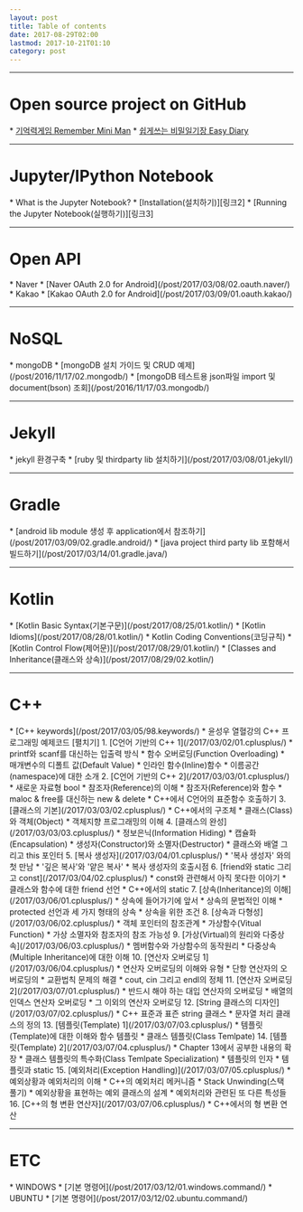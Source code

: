 ```yaml
---
layout: post
title: Table of contents
date: 2017-08-29T02:00
lastmod: 2017-10-21T01:10
category: post
---
```


---
<h1 class="table-contents">Open source project on GitHub</h1>
 * <a href="https://github.com/hanjoongcho/remember-miniman" target="_blank">기억력게임 Remember Mini Man</a> 
 * <a href="https://github.com/hanjoongcho/aaf-easydiary" target="_blank">쉽게쓰는 비밀일기장 Easy Diary</a>
 
 
---
<h1 class="table-contents">Jupyter/IPython Notebook</h1>
 * What is the Jupyter Notebook?
 * [Installation(설치하기)][링크2]
 * [Running the Jupyter Notebook(실행하기)][링크3]
 
 
---
<h1 class="table-contents">Open API</h1>
 * Naver
   * [Naver OAuth 2.0 for Android](/post/2017/03/08/02.oauth.naver/)
 * Kakao
   * [Kakao OAuth 2.0 for Android](/post/2017/03/09/01.oauth.kakao/)    
   
---
<h1 class="table-contents">NoSQL</h1>
 * mongoDB                              
   * [mongoDB 설치 가이드 및 CRUD 예제](/post/2016/11/17/02.mongodb/) 
   * [mongoDB 테스트용 json파일 import 및 document(bson) 조회](/post/2016/11/17/03.mongodb/)  

---
<h1 class="table-contents">Jekyll</h1>
 * jekyll 환경구축
   * [ruby 및 thirdparty lib 설치하기](/post/2017/03/08/01.jekyll/) 

---
<h1 class="table-contents">Gradle</h1>
 * [android lib module 생성 후 application에서 참조하기](/post/2017/03/09/02.gradle.android/)  
 * [java project third party lib 포함해서 빌드하기](/post/2017/03/14/01.gradle.java/)  
 
---
<h1 class="table-contents">Kotlin</h1>
 * [Kotlin Basic Syntax(기본구문)](/post/2017/08/25/01.kotlin/) 
 * [Kotlin Idioms](/post/2017/08/28/01.kotlin/) 
 * Kotlin Coding Conventions(코딩규칙)
 * [Kotlin Control Flow(제어문)](/post/2017/08/29/01.kotlin/)
 * [Classes and Inheritance(클래스와 상속)](/post/2017/08/29/02.kotlin/)
 
---
<h1 class="table-contents">C++</h1>
 * [C++ keywords](/post/2017/03/05/98.keywords/)
 * 윤성우 열혈강의 C++ 프로그래밍 예제코드 <a id="toggleButton" style="cursor:pointer;" onclick="toggleMenu();">[펼치기]</a>
     1. [C언어 기반의 C++ 1](/2017/03/02/01.cplusplus/) 
     * printf와 scanf를 대신하는 입출력 방식	
     * 함수 오버로딩(Function Overloading)	
     * 매개변수의 디폴트 값(Default Value)	
     * 인라인 함수(Inline)함수	
     * 이름공간(namespace)에 대한 소개	
     2. [C언어 기반의 C++ 2](/2017/03/03/01.cplusplus/) 
     * 새로운 자료형 bool	
     * 참조자(Reference)의 이해	
     * 참조자(Reference)와 함수	
     * maloc & free를 대신하는 new & delete	
     * C++에서 C언어의 표준함수 호출하기	
     3.	[클래스의 기본](/2017/03/03/02.cplusplus/) 	
     * C++에서의 구조체	
     * 클래스(Class)와 객체(Object)	
     * 객체지향 프로그래밍의 이해	
     4. [클래스의 완성](/2017/03/03/03.cplusplus/) 	
     * 정보은닉(Information Hiding)	
     * 캡슐화(Encapsulation)	
     * 생성자(Constructor)와 소멸자(Destructor)	
     * 클래스와 배열 그리고 this 포인터	
     5. [복사 생성자](/2017/03/04/01.cplusplus/) 	
     * '복사 생성자' 와의 첫 만남
     * '깊은 복사'와 '얕은 복사'
     * 복사 생성자의 호출시점
     6. [friend와 static 그리고 const](/2017/03/04/02.cplusplus/) 	
	 * const와 관련해서 아직 못다한 이야기
	 * 클래스와 함수에 대한 friend 선언
	 *  C++에서의 static
     7. [상속(Inheritance)의 이해](/2017/03/06/01.cplusplus/) 		
	 * 상속에 들어가기에 앞서
	 * 상속의 문법적인 이해
	 * protected 선언과 세 가지 형태의 상속
	 * 상속을 위한 조건
	 8. [상속과 다형성](/2017/03/06/02.cplusplus/) 			
	 * 객체 포인터의 참조관계
	 * 가상함수(Vitual Function)
	 * 가상 소멸자와 참조자의 참조 가능성
	 9. [가상(Virtual)의 원리와 다중상속](/2017/03/06/03.cplusplus/) 				
	 * 멤버함수와 가상함수의 동작원리
	 * 다중상속(Multiple Inheritance)에 대한 이해
	 10. [연산자 오버로딩 1](/2017/03/06/04.cplusplus/) 					
	 * 연산자 오버로딩의 이해와 유형
	 * 단항 연산자의 오버로딩의
	 * 교환법칙 문제의 해결
	 * cout, cin 그리고 endl의 정체
     11. [연산자 오버로딩 2](/2017/03/07/01.cplusplus/) 						
	 * 반드시 해야 하는 대입 연산자의 오버로딩
	 * 배열의 인덱스 연산자 오버로딩
	 * 그 이외의 연산자 오버로딩
	 12. [String 클래스의 디자인](/2017/03/07/02.cplusplus/) 							
	 * C++ 표준과 표즌 string 클래스
	 * 문자열 처리 클래스의 정의
	 13. [템플릿(Template) 1](/2017/03/07/03.cplusplus/) 							
	 * 템플릿(Template)에 대한 이해와 함수 템플릿
	 * 클래스 템플릿(Class Temlpate)
     14. [템플릿(Template) 2](/2017/03/07/04.cplusplus/) 								
	 * Chapter 13에서 공부한 내용의 확장
	 * 클래스 템플릿의 특수화(Class Temlpate Specialization)
	 * 템플릿의 인자
	 * 템플릿과 static
     15. [예외처리(Exception Handling)](/2017/03/07/05.cplusplus/) 								
	 * 예외상황과 예외처리의 이해
	 * C++의 예외처리 메커니즘
	 * Stack Unwinding(스택 풀기)
	 * 예외상황을 표현하는 예외 클래스의 설계
	 * 예외처리와 관련된 또 다른 특성들
	 16. [C++의 형 변환 연산자](/2017/03/07/06.cplusplus/) 								
	 * C++에서의 형 변환 연산 

---
<h1 class="table-contents">ETC</h1>
 * WINDOWS
   * [기본 명령어](/post/2017/03/12/01.windows.command/)
 * UBUNTU
   * [기본 명령어](/post/2017/03/12/02.ubuntu.command/)

[링크2]: /post/2017/08/16/01.jupyter.installation/
[링크3]: /post/2017/08/16/02.jupyter.running/